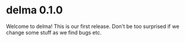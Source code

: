 # delma 0.1.0

Welcome to delma! This is our first release. Don't be too surprised if we 
change some stuff as we find bugs etc.
